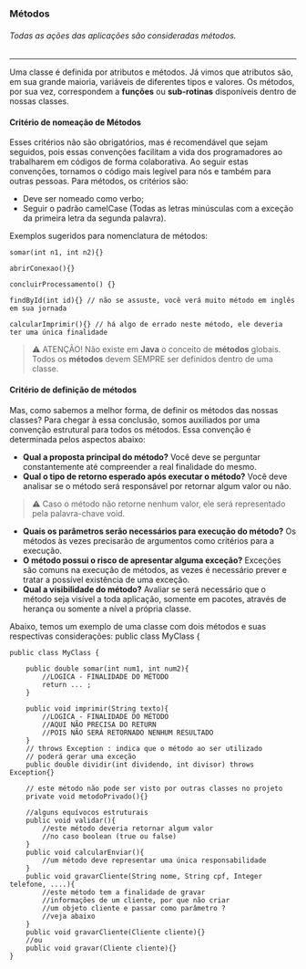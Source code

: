 ### Métodos
###### Todas as ações das aplicações são consideradas métodos.
---
Uma classe é definida por atributos e métodos. Já vimos que atributos são, em sua grande maioria, variáveis de diferentes tipos e valores. Os métodos, por sua vez, correspondem a **funções** ou **sub-rotinas** disponíveis dentro de nossas classes.

#### Critério de nomeação de Métodos
Esses critérios não são obrigatórios, mas é recomendável que sejam seguidos, pois essas convenções facilitam a vida dos programadores ao trabalharem em códigos de forma colaborativa. Ao seguir estas convenções, tornamos o código mais legível para nós e também para outras pessoas. Para métodos, os critérios são:
- Deve ser nomeado como verbo;
- Seguir o padrão camelCase (Todas as letras minúsculas com a exceção da primeira letra da segunda palavra).

Exemplos sugeridos para nomenclatura de métodos:

```
somar(int n1, int n2){}
​
abrirConexao(){}
​
concluirProcessamento() {}
​
findById(int id){} // não se assuste, você verá muito método em inglês em sua jornada
​
calcularImprimir(){} // há algo de errado neste método, ele deveria ter uma única finalidade
```

>	:warning:
>ATENÇÃO! Não existe em **Java** o conceito de **métodos** globais. Todos os **métodos** devem SEMPRE ser definidos dentro de uma classe.

#### Critério de definição de métodos
Mas, como sabemos a melhor forma, de definir os métodos das nossas classes? Para chegar à essa conclusão, somos auxiliados por uma convenção estrutural para todos os métodos. Essa convenção é determinada pelos aspectos abaixo:

- **Qual a proposta principal do método?** Você deve se perguntar constantemente até compreender a real finalidade do mesmo.
- **Qual o tipo de retorno esperado após executar o método?** Você deve analisar se o método será responsável por retornar algum valor ou não.

>	:warning:
>Caso o método não retorne nenhum valor, ele será representado pela palavra-chave void.

- **Quais os parâmetros serão necessários para execução do método?** Os métodos às vezes precisarão de argumentos como critérios para a execução.
- **O método possui o risco de apresentar alguma exceção?** Exceções são comuns na execução de métodos, as vezes é necessário prever e tratar a possível existência de uma exceção.
- **Qual a visibilidade do método?** Avaliar se será necessário que o método seja visível a toda aplicação, somente em pacotes, através de herança ou somente a nível a própria classe.

Abaixo, temos um exemplo de uma classe com dois métodos e suas respectivas considerações:
public class MyClass {

```
public class MyClass {
	
	public double somar(int num1, int num2){
		//LOGICA - FINALIDADE DO MÉTODO
		return ... ;
	}
	
	public void imprimir(String texto){
		//LOGICA - FINALIDADE DO MÉTODO
		//AQUI NÃO PRECISA DO RETURN
		//POIS NÃO SERÁ RETORNADO NENHUM RESULTADO
	}
	// throws Exception : indica que o método ao ser utilizado
	// poderá gerar uma exceção
	public double dividir(int dividendo, int divisor) throws Exception{}
	
	// este método não pode ser visto por outras classes no projeto
	private void metodoPrivado(){}
	
	//alguns equívocos estruturais
	public void validar(){
		//este método deveria retornar algum valor
		//no caso boolean (true ou false)
	}
	public void calcularEnviar(){
		//um método deve representar uma única responsabilidade
	}
	public void gravarCliente(String nome, String cpf, Integer telefone, ....){
		//este método tem a finalidade de gravar
		//informações de um cliente, por que não criar
		//um objeto cliente e passar como parâmetro ?
		//veja abaixo
	}
	public void gravarCliente(Cliente cliente){}
	//ou
	public void gravar(Cliente cliente){}
}
```
